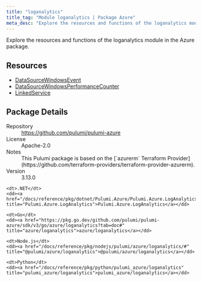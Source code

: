 ```yaml
---
title: "loganalytics"
title_tag: "Module loganalytics | Package Azure"
meta_desc: "Explore the resources and functions of the loganalytics module in the Azure package."
---
```


<!-- WARNING: this file was generated by Pulumi Docs Generator. -->
<!-- Do not edit by hand unless you're certain you know what you are doing! -->

Explore the resources and functions of the loganalytics module in the Azure package.

<h2 id="resources">Resources</h2>
<ul class="api">
    <li><a href="datasourcewindowsevent" title="DataSourceWindowsEvent"><span class="symbol resource"></span>DataSourceWindowsEvent</a></li>
    <li><a href="datasourcewindowsperformancecounter" title="DataSourceWindowsPerformanceCounter"><span class="symbol resource"></span>DataSourceWindowsPerformanceCounter</a></li>
    <li><a href="linkedservice" title="LinkedService"><span class="symbol resource"></span>LinkedService</a></li>
</ul>

<h2 id="package-details">Package Details</h2>
<dl class="package-details">
	<dt>Repository</dt>
	<dd><a href="https://github.com/pulumi/pulumi-azure">https://github.com/pulumi/pulumi-azure</a></dd>
	<dt>License</dt>
	<dd>Apache-2.0</dd>
	<dt>Notes</dt>
	<dd>This Pulumi package is based on the [`azurerm` Terraform Provider](https://github.com/terraform-providers/terraform-provider-azurerm).</dd>
	<dt>Version</dt>
	<dd>3.13.0</dd>
</dl>



<dl class="tabular">

    <dt>.NET</dt>
    <dd><a href="/docs/reference/pkg/dotnet/Pulumi.Azure/Pulumi.Azure.LogAnalytics.html" title="Pulumi.Azure.LogAnalytics">Pulumi.Azure.LogAnalytics</a></dd>

    <dt>Go</dt>
    <dd><a href="https://pkg.go.dev/github.com/pulumi/pulumi-azure/sdk/v3/go/azure/loganalytics?tab=doc#" title="azure/loganalytics">azure/loganalytics</a></dd>

    <dt>Node.js</dt>
    <dd><a href="/docs/reference/pkg/nodejs/pulumi/azure/loganalytics/#" title="@pulumi/azure/loganalytics">@pulumi/azure/loganalytics</a></dd>

    <dt>Python</dt>
    <dd><a href="/docs/reference/pkg/python/pulumi_azure/loganalytics" title="pulumi_azure/loganalytics">pulumi_azure/loganalytics</a></dd>

</dl>


